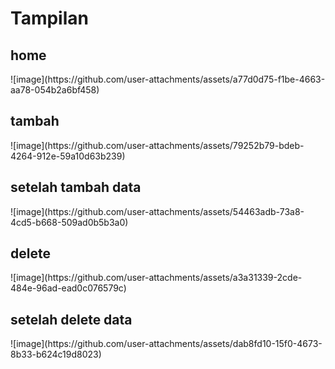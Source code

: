 <h1> Tampilan</h1>

<h2> home</h2>
![image](https://github.com/user-attachments/assets/a77d0d75-f1be-4663-aa78-054b2a6bf458)

<h2> tambah </h2>
![image](https://github.com/user-attachments/assets/79252b79-bdeb-4264-912e-59a10d63b239)

<h2> setelah tambah data</h2>
![image](https://github.com/user-attachments/assets/54463adb-73a8-4cd5-b668-509ad0b5b3a0)

<h2> delete</h2>
![image](https://github.com/user-attachments/assets/a3a31339-2cde-484e-96ad-ead0c076579c)

<h2> setelah delete data</h2>
![image](https://github.com/user-attachments/assets/dab8fd10-15f0-4673-8b33-b624c19d8023)




